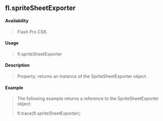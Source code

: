 ## fl.spriteSheetExporter

#### Availability

> Flash Pro CS6.

#### Usage

> fl.spriteSheetExporter

#### Description

> Property; returns an instance of the SpriteSheetExporter object.

#### Example

> The following example returns a reference to the SpriteSheetExporter object:
>
> fl.trace(fl.spriteSheetExporter);
